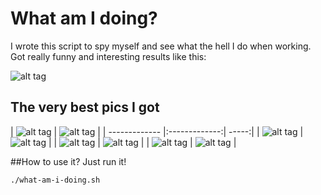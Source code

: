 What am I doing?
===============
I wrote this script to spy myself and see what the hell I do when working.
Got really funny and interesting results like this:

![alt tag](https://raw2.github.com/necrosmx/what-am-i-doing/master/img/demo.gif)

## The very best pics I got

| ![alt tag](https://raw2.github.com/necrosmx/what-am-i-doing/master/img/best/1.png)  | ![alt tag](https://raw2.github.com/necrosmx/what-am-i-doing/master/img/best/2.png) |
| ------------- |:-------------:| -----:|
| ![alt tag](https://raw2.github.com/necrosmx/what-am-i-doing/master/img/best/3.png) | ![alt tag](https://raw2.github.com/necrosmx/what-am-i-doing/master/img/best/5.png) |
| ![alt tag](https://raw2.github.com/necrosmx/what-am-i-doing/master/img/best/6.png) | ![alt tag](https://raw2.github.com/necrosmx/what-am-i-doing/master/img/best/7.png) |
| ![alt tag](https://raw2.github.com/necrosmx/what-am-i-doing/master/img/best/8.png) | ![alt tag](https://raw2.github.com/necrosmx/what-am-i-doing/master/img/best/9.png) |

##How to use it?
Just run it!
```bash
./what-am-i-doing.sh
```
